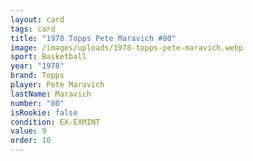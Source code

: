 ```yaml
---
layout: card
tags: card
title: "1978 Topps Pete Maravich #80"
image: /images/uploads/1978-topps-pete-maravich.webp
sport: Basketball
year: "1978"
brand: Topps
player: Pete Maravich
lastName: Maravich
number: "80"
isRookie: false
condition: EX-EXMINT
value: 9
order: 10
---
```

